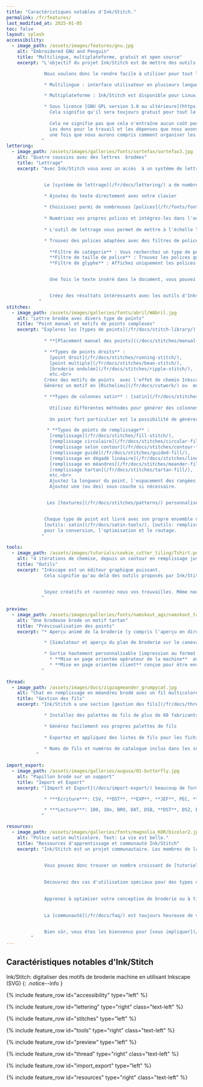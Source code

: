 ```yaml
---
title: "Caractéristiques notables d'Ink/Stitch."
permalink: /fr/features/
last_modified_at: 2025-01-05
toc: false
layout: splash
accessibility:
  - image_path: /assets/images/features/gnu.jpg
    alt: "Embroidered GNU and Penguin"
    title: "Multilingue, multiplateforme, gratuit et open source"
    excerpt: "L'objectif du projet Ink/Stitch est de mettre des outils de conception de broderie gratuits et de haute qualité entre les mains de personnes qui n'auraient normalement pas accès à de tels outils.

              Nous voulons donc le rendre facile à utiliser pour tout le monde :

              * Multilingue : interface utilisateur en plusieurs langues ([Aide appréciée](https://translate.inkstitch.org))

              * Multiplateforme : Ink/Stitch est disponible pour Linux, Windows et macOS.

              * Sous licence [GNU GPL version 3.0 ou ultérieure](https://www.gnu.org/licenses/gpl-3.0).
                Cela signifie qu'il sera toujours gratuit pour tout le monde d'utiliser, de partager et de contribuer.<br><br>
    
                Cela ne signifie pas que cela n'entraîne aucun coût pour les contributeurs.
                Les dons pour le travail et les dépenses que nous avons consacrés au programme seront les bienvenus -
                une fois que nous aurons compris comment organiser les finances....
             "
lettering:
  - image_path: /assets/images/galleries/fonts/sortefax/sortefax3.jpg
    alt: "Quatre coussins avec des lettres  brodées"
    title: "Lettrage"
    excerpt: "Avec Ink/Stitch vous avez un accès  à un système de lettrage facile à utiliser avec une longue liste de polices prêtes à l'emploi.


              Le [système de lettrage](/fr/docs/lettering/) a de nombreuses fonctionnalités intéressantes :

              * Ajoutez du texte directement avec votre clavier
              
              * Choisissez parmi de nombreuses [polices](/fr/fonts/font-library/) pré-numérisées
              
              * Numérisez vos propres polices et intégrez-les dans l'outil de lettrage (ou partagez-les avec tout le monde)
              
              * L'outil de lettrage vous permet de mettre à l'échelle les polices dans les limites définies par l'auteur 

              * Trouvez des polices adaptées avec des filtres de polices pouvant être utilisés simultanément :<br>
    
                **Filtre de catégorie** : Vous recherchez un type de police spécifique ? Le filtre de catégorie de police vous aide à trouver des polices avec des types ou des styles de points spécifiques.<br>
                **Filtre de taille de police** : Trouvez les polices qui correspondent à votre conception. La police choisie s'adaptera automatiquement à la valeur de taille saisie dans le filtre.<br>
                **Filtre de glyphe** : Affichez uniquement les polices avec tous les glyphes nécessaires pour le texte donné.


                Une fois le texte inséré dans le document, vous pouvez modifier les chemins et les paramètres de broderie comme vous le souhaitez.


                Créez des résultats intéressants avec les outils d'Inkscape disponibles, par exemple [Lettrage le long du chemin](/docs/lettering/#lettering-along-path) ou la déformation d'enveloppe [effets de chemin](/tutorials/distort/).
            "
stitches:
  - image_path: /assets/images/galleries/fonts/abril/WAbril.jpg
    alt: "Lettre brodée avec divers type de points"
    title: "Point manuel et motifs de points complexes"
    excerpt: "Explorez les [types de points](/fr/docs/stitch-library/) disponibles dans Ink/Stitch et ouvrez vous un monde de possibilités créatives.
    
              * **[Placement manuel des points]((/docs/stitches/manual-stitch/))** : placez chaque point exactement où vous le souhaitez

              * **Types de points droits** :
                [point droit](/fr/docs/stitches/running-stitch/),
                [point multiple](/fr/docs/stitches/bean-stitch/),
                [broderie ondulée](/fr/docs/stitches/ripple-stitch/),
                etc.<br>
              Créez des motifs de points  avec l'effet de chemin Inkscape [Motif suivant chemin](/fr/tutorials/patterned-unning-stitch/).<br>
              Générez un motif en [Richelieu](/fr/docs/cutwork/) ou  en [Redwork](/fr/docs/stroke-tools/#redwork).

              * **Types de colonnes satin** : [satin](/fr/docs/stitches/satin-column/), [point en E](/fr/docs/stitches/e-stitch/), [point en S](/fr/docs/stitches/s-stitch/), [zigzag sati](/fr/docs/stitches/zigzag-satin-stitch/), etc.<br>
    
                Utilisez différentes méthodes pour générer des colonnes satin. Ajoutez une sous-couche si nécessaire. Définissez des options de randomisation ou personnalisez le découpage des points pour les colonnes larges.<br>
    
                Un point fort particulier est la possibilité de générer facilement des [satins multicolores](/docs/satin-tools/#multicolor-satin).

               * **Types de points de remplissage** :
                [remplissage](/fr/docs/stitches/fill-stitch/),
                [remplissage circulaire](/fr/docs/stitches/circular-fill/),
                [remplissage selon contour](/fr/docs/stitches/contour-fill/),
                [remplissage guidé](/fr/docs/stitches/guided-fill/),
                [remplissage en dégadé linéaire](/fr/docs/stitches/linear-gradient-fill/),
                [remplissage en méandres](/fr/docs/stitches/meander-fill/),
                [remplissage tartan](/fr/docs/stitches/tartan-fill/),
                etc.<br>
                Ajustez la longueur du point, l'espacement des rangées et leur angle parmi d'autres options.
                Ajoutez une (ou des) sous-couche si nécessaire.


               Les [textures](/fr/docs/stitches/patterns/) personnalisées peuvent être appliquées à tous les types de points disponibles.


              Chaque type de point est livré avec son propre ensemble d'outils ([outils: trait](/fr/docs/stroke-tools/),
              [outils: satin](/fr/docs/satin-tools/), [outils: remplissage](/fr/docs/fill-tools/))
              pour la conversion, l'optimisation et le routage.
             "
    
tools:
  - image_path: /assets/images/tutorials/cookie_cutter_tiling/Tshirt.png
    alt: "4 itérations de chemise, depuis un contour en remplissage jusqu'à un remplissage sans contour associé à un contour sans remplissage"
    title: "Outils"
    excerpt: "Inkscape est un éditeur graphique puissant.
              Cela signifie qu'au delà des outils proposés par Ink/Stitch il y a énormément d'outils inclus dans Inkscape ou dans d'autres extensions.
              

              Soyez créatifs et racontez nous vos trouvailles. Même nous, nous ne ne connaissons pas encore toutes les possibilités.
             "
    
preview:
  - image_path: /assets/images/galleries/fonts/namskout_ags/namskout_tartan_encours.jpg
    alt: "Une brodeuse brode un motif tartan"
    title: "Prévisualisation des points"
    excerpt: "* Aperçu animé de la broderie (y compris l'aperçu en direct lorsque vous ajustez les paramètres tels que l'espacement des rangs, etc.)

              * [Simulateur et aperçu du plan de broderie sur le canevas](/fr/docs/visualize/)

              * Sortie hautement personnalisable [impression au format PDF](/fr/docs/print-pdf/) avec rendu réaliste et mode de dessin au trait<br>
                * **Mise en page orientée opérateur de la machine**  avec blocs de couleur, noms des fils, nombres de points et notes personnalisées<br>
                * **Mise en page orientée client** conçue pour être envoyée à votre client
             "
    
thread:
  - image_path: /assets/images/docs/zigzagmeander_grumpycat.jpg
    alt: "Chat en remplissage en méandres brodé avec un fil multicolore"
    title: "Gestion des fils"
    excerpt: "Ink/Stitch a une section [gestion des fils](/fr/docs/thread-color/) dans son menu.

              * Installez des palettes de fils de plus de 60 fabricants

              * Générez facilement vos propres palettes de fils
                
              * Exportez et appliquez des listes de fils pour les fichiers de broderie ou faites correspondre les couleurs d'un motif aux palettes de fils sélectionnées
                
              * Noms de fils et numéros de catalogue inclus dans les sorties PDF et dans les formats de fichiers de broderie capables de stocker des informations sur les couleurs
           "

import_export:
  - image_path: /assets/images/galleries/augusa/01-butterfly.jpg
    alt: "Papillon brodé sur un support"
    title: "Import et Export"
    excerpt: "[Import et Export](/docs/import-export/) beaucoup de formats populaires  de broderie machine (incluant des exports en masse)

              * ***Ecriture***: CSV, **DST**, **EXP**, **JEF**, PEC, **PES**, SVG, TXT (G-CODE), U01, **VP3**

              * ***Lecture***: 100, 10o, BRO, DAT, DSB, **DST**, DSZ, EMD, **EXP**, EXY, FXY, GT, INB, **JEF**, JPX, KSM, MAX, MIT, NEW, PCD, PCM, PCQ, PCS, PEC, **PES**, PHB, PHC, SEW, SHV, STC, STX, TAP, TBF, TXT (G-CODE), U01, **VP3**, XXX, ZXY
             "

resources:
  - image_path: /assets/images/galleries/fonts/magnolia_KOR/bicolor2.jpg
    alt: "Police satin multicolore. Text: La vie est belle."
    title: "Ressources d'apprentissage et communauté Ink/Stitch"
    excerpt: "Ink/Stitch est un projet communautaire. Les membres de la communauté peuvent fournir des informations utiles et des tutoriels.


              Vous pouvez donc trouver un nombre croissant de [tutoriels](/tutorials/) sur divers sujets sur le site Web Ink/Stitch.
    
    
              Découvrez des cas d'utilisation spéciaux pour des types de points ou des techniques de broderie spécifiques.
    

              Apprenez à optimiser votre conception de broderie ou à tirer le meilleur parti des fonctionnalités d'Inkscape pour la broderie.
    

              La [communauté](/fr/docs/faq/) est toujours heureuse de vous aider en cas de problème ou de questions simples de débutant.
    

              Bien sûr, vous êtes les bienvenus pour [vous impliquer](/fr/developers/introduction/) et voir ce que vous pouvez faire pour faire avancer Ink/Stitch.
         "
---
```

## Caractéristiques notables d'Ink/Stitch 

Ink/Stitch: digitaliser des motifs de broderie machine en utilisant Inkscape (SVG)
{: .notice--info }

{% include feature_row id="accessibility" type="left" %}

{% include feature_row id="lettering" type="right" class="text-left" %}

{% include feature_row id="stitches" type="left" %}

{% include feature_row id="tools" type="right" class="text-left" %}

{% include feature_row id="preview" type="left" %}

{% include feature_row id="thread" type="right" class="text-left" %}

{% include feature_row id="import_export" type="left" %}

{% include feature_row id="resources" type="right" class="text-left" %}
